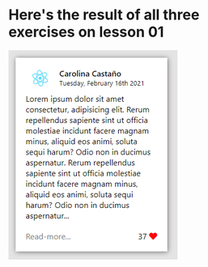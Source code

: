 # Here's the result of all three exercises on lesson 01

![](https://github.com/cvcastano/ejercicios-de-adalab/blob/master/module%203/module-03-lesson-01-intro-to-react/src/render.jpg)
